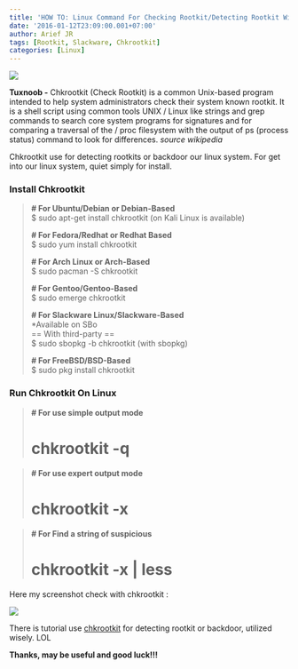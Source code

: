 ```yaml
---
title: 'HOW TO: Linux Command For Checking Rootkit/Detecting Rootkit With Chkrootkit'
date: '2016-01-12T23:09:00.001+07:00'
author: Arief JR
tags: [Rootkit, Slackware, Chkrootkit]
categories: [Linux]
---
```


![](https://4.bp.blogspot.com/-FPewvod0UrE/VpURdQJCEnI/AAAAAAAACuU/bTnIq1MAnKk/s1600/Screenshot_20160112_212607.png)

**Tuxnoob -** Chkrootkit (Check Rootkit) is a common Unix-based program intended to help system administrators check their system known rootkit. It is a shell script using common tools UNIX / Linux like strings and grep commands to search core system programs for signatures and for comparing a traversal of the / proc filesystem with the output of ps (process status) command to look for differences. _source wikipedia_  

Chkrootkit use for detecting rootkits or backdoor our linux system.  For get into our linux system, quiet simply for install.  

### Install Chkrootkit

> **# For Ubuntu/Debian or Debian-Based**  
> $ sudo apt-get install chkrootkit (on Kali Linux is available)  
>   
> **# For Fedora/Redhat or Redhat Based**  
> $ sudo yum install chkrootkit  
>   
> **# For Arch Linux or Arch-Based**  
> $ sudo pacman -S chkrootkit  
>   
> **# For Gentoo/Gentoo-Based**  
> $ sudo emerge chkrootkit  
>   
> **# For Slackware Linux/Slackware-Based**  
> *Available on SBo  
> == With third-party ==  
> $ sudo sbopkg -b chkrootkit (with sbopkg)  
>   
> **# For FreeBSD/BSD-Based**  
> $ sudo pkg install chkrootkit

### Run Chkrootkit On Linux

> **# For use simple output mode**  
> # chkrootkit -q

> **# For use expert output mode**  
> # chkrootkit -x

> **# For Find a string of suspicious**  
> # chkrootkit -x | less

Here my screenshot check with chkrootkit :  

![](https://1.bp.blogspot.com/-LybeVicd0G0/VpUkfvwUYQI/AAAAAAAACuk/XUiXIhlNdyk/s1600/Screenshot_20160112_230248.png)

There is tutorial use [chkrootkit](https://tuxnoob.com/tags/chkrootkit) for detecting rootkit or backdoor, utilized wisely. LOL 

**Thanks, may be useful and good luck!!!**